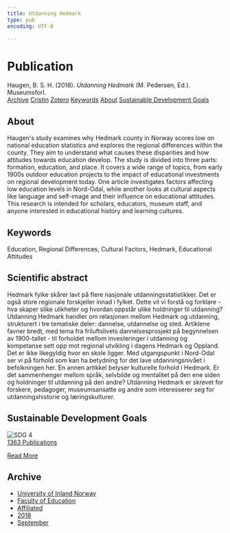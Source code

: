 ```yaml
---
title: Utdanning Hedmark
type: pub
encoding: UTF-8

---
```

<h1>Publication</h1>
<article id="csl-bib-container-T6G2DTST" class="csl-bib-container">
  <div class="csl-bib-body"> <div class="csl-entry">Haugen, B. S. H. (2018). <i>Utdanning Hedmark</i> (M. Pedersen, Ed.). Museumsforl.</div> </div>
  <div class="csl-bib-buttons">
    <a href="#taxonomy-article-T6G2DTST" alt="archive" class="csl-bib-button">Archive</a>
    <a href="https://app.cristin.no/results/show.jsf?id=1608700" alt="Cristin" class="csl-bib-button">Cristin</a>
    <a href="http://zotero.org/groups/5881554/items/T6G2DTST" alt="Zotero" class="csl-bib-button">Zotero</a>
    <a href="#keywords-article-T6G2DTST" alt="keywords" class="csl-bib-button">Keywords</a>
    <a href="#about-article-T6G2DTST" alt="about_pub" class="csl-bib-button">About</a>
    <a href="#sdg-article-T6G2DTST" alt="sdg" class="csl-bib-button">Sustainable Development Goals</a>
  </div>
  <div id="csl-bib-meta-container-T6G2DTST"></div>
</article>
<div id="csl-bib-meta-T6G2DTST" class="csl-bib-meta">
  <article id="about-article-T6G2DTST" class="about_pub-article">
    <h1>About</h1>
    Haugen's study examines why Hedmark county in Norway scores low on national education statistics and explores the regional differences within the county. They aim to understand what causes these disparities and how attitudes towards education develop. The study is divided into three parts: formation, education, and place. It covers a wide range of topics, from early 1900s outdoor education projects to the impact of educational investments on regional development today. One article investigates factors affecting low education levels in Nord-Odal, while another looks at cultural aspects like language and self-image and their influence on educational attitudes. This research is intended for scholars, educators, museum staff, and anyone interested in educational history and learning cultures.
  </article>
  <article id="keywords-article-T6G2DTST" class="keywords-article">
    <h1>Keywords</h1>
    Education, Regional Differences, Cultural Factors, Hedmark, Educational Attitudes
  </article>
  <article id="abstract-article-T6G2DTST" class="abstract-article">
    <h1>Scientific abstract</h1>
    Hedmark fylke skårer lavt på flere nasjonale utdanningsstatistikker. Det er også store regionale forskjeller innad i fylket. Dette vil vi forstå og forklare - hva skaper slike ulikheter og hvordan oppstår ulike holdninger til utdanning? Utdanning Hedmark handler om relasjonen mellom Hedmark og utdanning, strukturert i tre tematiske deler: dannelse, utdannelse og sted. Artiklene favner bredt, med tema fra friluftslivets dannelsesprosjekt på begynnelsen av 1900-tallet - til forholdet mellom investeringer i utdanning og kompetanse sett opp mot regional utvikling i dagens Hedmark og Oppland. Det er ikke likegyldig hvor en skole ligger. Med utgangspunkt i Nord-Odal ser vi på forhold som kan ha betydning for det lave utdanningsnivået i befolkningen her. En annen artikkel belyser kulturelle forhold i Hedmark. Er det sammenhenger mellom språk, selvbilde og mentalitet på den ene siden og holdninger til utdanning på den andre? Utdanning Hedmark er skrevet for forskere, pedagoger, museumsansatte og andre som interesserer seg for utdanningshistorie og læringskulturer.
  </article>
  <article id="sdg-article-T6G2DTST" class="sdg-article">
    <h1>Sustainable Development Goals</h1>
    <div class="sdg-container"><div id="sdg4" class="sdg">
        <img src="{{< params subfolder >}}images/sdg/sdg04_en.png" class="image" alt="SDG 4">
        <div class="sdg-overlay">
          <a href="{{< params subfolder >}}en/archive/?sdg=4#archive" class="sdg-publication-count"><span>1363</span> Publications</a>
          <p><a href="https://sdgs.un.org/goals/goal4" class="sdg-read-more">Read More</a></p>
        </div>
      </div></div>
  </article>
  <article id="taxonomy-article-T6G2DTST" class="taxonomy-article">
    <h1>Archive</h1>
    <ul>
      <li><a href="{{< params subfolder >}}en/archive/?key=3DCRN523">University of Inland Norway</a></li>
      <li><a href="{{< params subfolder >}}en/archive/?key=WYNZA47F">Faculty of Education</a></li>
      <li><a href="{{< params subfolder >}}en/archive/?key=2ZAN5K7T">Affiliated</a></li>
      <li><a href="{{< params subfolder >}}en/archive/?key=QU482WF9">2018</a></li>
      <li><a href="{{< params subfolder >}}en/archive/?key=WMGWHFDI">September</a></li>
    </ul>
  </article>
</div>
